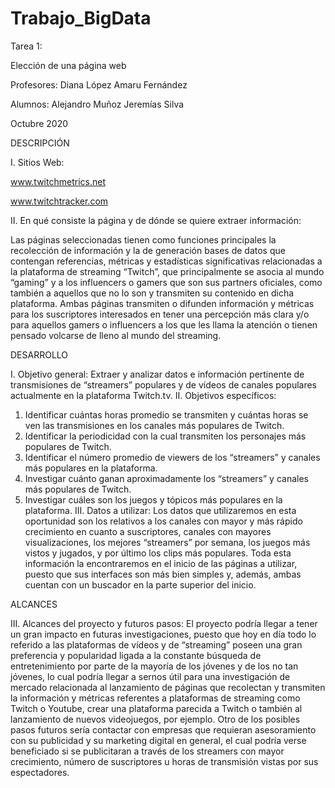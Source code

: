 # Trabajo_BigData

Tarea 1: 

Elección de una página web 












Profesores:
 Diana López
Amaru Fernández


Alumnos:
Alejandro Muñoz
Jeremías Silva

Octubre 2020 






DESCRIPCIÓN 

I.	Sitios Web:

www.twitchmetrics.net

www.twitchtracker.com

II.	En qué consiste la página y de dónde se quiere extraer información:

Las páginas seleccionadas tienen como funciones principales la recolección de información y la de generación bases de datos que contengan referencias, métricas y estadísticas significativas relacionadas a la plataforma de streaming “Twitch”, que principalmente se asocia al mundo “gaming” y a los influencers o gamers que son sus partners oficiales, como también a aquellos que no lo son y transmiten su contenido en dicha plataforma. Ambas páginas transmiten o difunden información y métricas para los suscriptores interesados en tener una percepción más clara y/o para aquellos gamers o influencers a los que les llama la atención o tienen pensado volcarse de lleno al mundo del streaming. 

DESARROLLO

I.	Objetivo general: 
Extraer y analizar datos e información pertinente de transmisiones de “streamers” populares y de vídeos de canales populares actualmente en la plataforma Twitch.tv. 
II.	Objetivos específicos:
1.  Identificar cuántas horas promedio se transmiten y cuántas horas se ven las transmisiones en los canales más populares de Twitch.
2. Identificar la periodicidad con la cual transmiten los personajes más populares de Twitch.
3. Identificar el número promedio de viewers de los “streamers” y canales más populares en la plataforma.
4. Investigar cuánto ganan aproximadamente los “streamers” y canales más populares de Twitch.
5. Investigar cuáles son los juegos y tópicos más populares en la plataforma.
III.	Datos a utilizar:
Los datos que utilizaremos en esta oportunidad son los relativos a los canales con mayor y más rápido crecimiento en cuanto a suscriptores, canales con mayores visualizaciones, los mejores “streamers” por semana, los juegos más vistos y jugados, y por último los clips más populares. Toda esta información la encontraremos en el inicio de las páginas a utilizar, puesto que sus interfaces son más bien simples y, además, ambas cuentan con un buscador en la parte superior del inicio.


 

ALCANCES

III.	Alcances del proyecto y futuros pasos:
El proyecto podría llegar a tener un gran impacto en futuras investigaciones, puesto que hoy en día todo lo referido a las plataformas de vídeos y de “streaming” poseen una gran preferencia y popularidad ligada a la constante búsqueda de entretenimiento por parte de la mayoría de los jóvenes y de los no tan jóvenes, lo cual podría llegar a sernos útil para una investigación de mercado relacionada al lanzamiento de páginas que recolectan y transmiten la información y métricas referentes a plataformas de streaming como Twitch o Youtube, crear una plataforma parecida a Twitch o también al lanzamiento de nuevos videojuegos, por ejemplo.
Otro de los posibles pasos futuros sería contactar con empresas que requieran asesoramiento con su publicidad y su marketing digital en general, el cual podría verse beneficiado si se publicitaran a través de los streamers con mayor crecimiento, número de suscriptores u horas de transmisión vistas por sus espectadores. 

